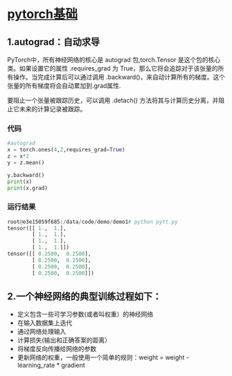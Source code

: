 # [pytorch基础](https://pytorch.apachecn.org/docs/1.2/beginner/blitz/autograd_tutorial.html)
## 1.autograd：自动求导
PyTorch中，所有神经网络的核心是 autograd 包,torch.Tensor 是这个包的核心类。如果设置它的属性 .requires_grad 为 True，那么它将会追踪对于该张量的所有操作。当完成计算后可以通过调用 .backward()，来自动计算所有的梯度。这个张量的所有梯度将会自动累加到.grad属性.

要阻止一个张量被跟踪历史，可以调用 .detach() 方法将其与计算历史分离，并阻止它未来的计算记录被跟踪。

### 代码
```python
#autograd
x = torch.ones(4,2,requires_grad=True)
z = x*2
y = z.mean()

y.backward()
print(x)
print(x.grad)
```
### 运行结果
```python
root@e3e15059f685:/data/code/demo/demo1# python pytt.py
tensor([[ 1.,  1.],
        [ 1.,  1.],
        [ 1.,  1.],
        [ 1.,  1.]])
tensor([[ 0.2500,  0.2500],
        [ 0.2500,  0.2500],
        [ 0.2500,  0.2500],
        [ 0.2500,  0.2500]])
```

## 2.一个神经网络的典型训练过程如下：

* 定义包含一些可学习参数(或者叫权重）的神经网络
* 在输入数据集上迭代
* 通过网络处理输入
* 计算损失(输出和正确答案的距离）
* 将梯度反向传播给网络的参数
* 更新网络的权重，一般使用一个简单的规则：weight = weight - learning_rate * gradient